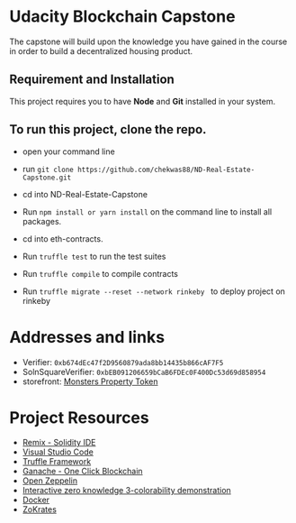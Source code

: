 # Udacity Blockchain Capstone

The capstone will build upon the knowledge you have gained in the course in order to build a decentralized housing product.

## Requirement and Installation
This project requires you to have **Node** and  **Git** installed in your system.


## To run this project, clone the repo.
* open your command line
* run `git clone https://github.com/chekwas88/ND-Real-Estate-Capstone.git`
* cd into ND-Real-Estate-Capstone

* Run `npm install or yarn install` on the command line to install all packages.

* cd into eth-contracts.

* Run `truffle test` to run the test suites

* Run `truffle compile` to compile contracts

* Run `truffle migrate --reset --network rinkeby ` to deploy project on rinkeby


# Addresses and links
* Verifier: `0xb674dEc47f2D9560879ada8bb14435b866cAF7F5`
* SolnSquareVerifier: `0xbEB091206659bCaB6FDEc0F400Dc53d69d858954`
* storefront: [Monsters Property Token](https://testnets.opensea.io/collection/monsters-property-token)



# Project Resources

* [Remix - Solidity IDE](https://remix.ethereum.org/)
* [Visual Studio Code](https://code.visualstudio.com/)
* [Truffle Framework](https://truffleframework.com/)
* [Ganache - One Click Blockchain](https://truffleframework.com/ganache)
* [Open Zeppelin ](https://openzeppelin.org/)
* [Interactive zero knowledge 3-colorability demonstration](http://web.mit.edu/~ezyang/Public/graph/svg.html)
* [Docker](https://docs.docker.com/install/)
* [ZoKrates](https://github.com/Zokrates/ZoKrates)
